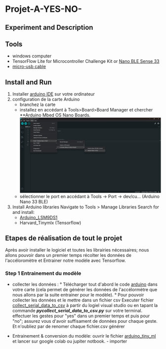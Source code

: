 # Projet-A-YES-NO-
## Experiment and Description
## Tools
- windows computer
- TensorFlow Lite for Microcontroller Challenge Kit or [ Nano BLE Sense 33](https://www.gotronic.fr/art-arduino-nano-33-ble-sense-abx00031-30757.htm)
- [micro-usb cable](https://www.google.com/search?rlz=1C5CHFA_enUS858US858&sxsrf=ALeKk01CbJTvQbYgX6arJbsjcRVmv-3-RQ:1584929968297&q=Micro+USB+cable&spell=1&sa=X&ved=2ahUKEwjl8IOexK_oAhXDqZ4KHZ0mCmcQBSgAegQIDhAn&biw=1680&bih=832)
## Install and Run
1. Installer [arduino IDE](https://www.arduino.cc/en/software#future-version-of-the-arduino-ide) sur votre ordinateur
2. configuration de la carte Arduino
     - branchez la carte
     - installez en accédant à Tools>Board>Board Manager et chercher **Arduino Mbed OS Nano Boards.
      ![image](https://github.com/julesjuniiior/Projet-A-YES-NO-/blob/main/images_Readme/config-carte.png)
     - sélectionner le port en accédant à Tools -> Port -> dev/cu... (Arduino Nano 33 BLE)
3. Install Arduino libraries
Navigate to Tools > Manage Libraries
Search for and install:
     - [Arduino_LSM9DS1](https://www.arduino.cc/reference/en/libraries/arduino_lsm9ds1/?_gl=1*aep7sb*_ga*MTQ4Nzc5Nzg0My4xNjkzOTE0NjA3*_ga_NEXN8H46L5*MTY5NzcxODM1Ny45LjEuMTY5NzcyMDA0MS4wLjAuMA)
     - Harvard_Tinymlx (Tensorflow)
## Etapes de réalisation de tout le projet
 Après avoir installer le logiciel et toutes les librairies nécessaires; nous allons pouvoir dans un premier temps récolter les données de l'accéloromètre et Entrainer notre modèle avec Tensorflow.
### Step 1 **Entrainement du modèle**
  - collecter les données :
     ° Télécharger tout d'abord le code [arduino](https://github.com/julesjuniiior/Projet-A-YES-NO-/blob/main/generate_data_to_train/generate_data_to_train.ino) dans votre carte (cela permet de générer les données de l'accélormètre que nous allons par la suite entrainer pour le modèle).
    ° Pour pouvoir collecter les données et le mettre dans un fichier csv Executer fichier [collect_serial_data_to_csv](https://github.com/julesjuniiior/Projet-A-YES-NO-/blob/main/collect_serial_data_to_csv.py) à partir du logiel visual studio ou en tapant la commande _**pycollect_serial_data_to_csv.py**_ sur votre terminal. effectuer les gestes pour "yes" dans un premier temps et puis pour "no"; assurez vous d'avoir suffisament de données pour chaque geste. Et n'oubliez par de renomer chaque fichier.csv générer
    
 - Entrainement & conversion du modèle: ouvrir le fichier [arduino_tiny_ml]() et lancer sur google colab ou jupiter notbook.
                                           - importer 
     
   
   

